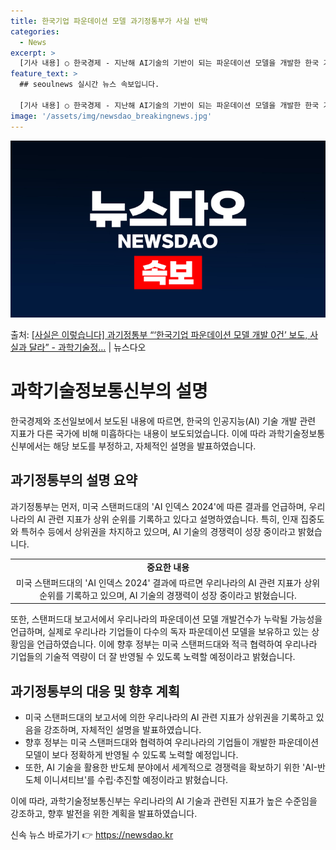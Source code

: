 ```yaml
---
title: 한국기업 파운데이션 모델 과기정통부가 사실 반박
categories:
  - News
excerpt: >
  [기사 내용] ○ 한국경제 - 지난해 AI기술의 기반이 되는 파운데이션 모델을 개발한 한국 기업이 한 곳도 …
feature_text: >
  ## seoulnews 실시간 뉴스 속보입니다.

  [기사 내용] ○ 한국경제 - 지난해 AI기술의 기반이 되는 파운데이션 모델을 개발한 한국 기업이 한 곳도 …
image: '/assets/img/newsdao_breakingnews.jpg'
---
```


![뉴스다오 속보](/assets/img/newsdao_breakingnews.jpg)

<p>출처: <a href="https://newsdao.kr/3612" rel="dofollow">[사실은 이렇습니다] 과기정통부 “‘한국기업 파운데이션 모델 개발 0건’ 보도, 사실과 달라” - 과학기술정…</a> | 뉴스다오</p>

<h1>과학기술정보통신부의 설명</h1>

<p data-ke-size="size16">한국경제와 조선일보에서 보도된 내용에 따르면, 한국의 인공지능(AI) 기술 개발 관련 지표가 다른 국가에 비해 미흡하다는 내용이 보도되었습니다. 이에 따라 과학기술정보통신부에서는 해당 보도를 부정하고, 자체적인 설명을 발표하였습니다.</p>

<h2>과기정통부의 설명 요약</h2>

<p data-ke-size="size16">과기정통부는 먼저, 미국 스탠퍼드대의 'AI 인덱스 2024'에 따른 결과를 언급하며, 우리나라의 AI 관련 지표가 상위 순위를 기록하고 있다고 설명하였습니다. 특히, 인재 집중도와 특허수 등에서 상위권을 차지하고 있으며, AI 기술의 경쟁력이 성장 중이라고 밝혔습니다.</p>
<table>
  <tr>
    <td style="text-align: center; height: 17px;"><b>중요한 내용</b></td>
  </tr>
  <tr>
    <td style="text-align: center; height: 17px;">미국 스탠퍼드대의 'AI 인덱스 2024' 결과에 따르면 우리나라의 AI 관련 지표가 상위 순위를 기록하고 있으며, AI 기술의 경쟁력이 성장 중이라고 밝혔습니다.</td>
  </tr>
</table>

<p data-ke-size="size16">또한, 스탠퍼드대 보고서에서 우리나라의 파운데이션 모델 개발건수가 누락될 가능성을 언급하며, 실제로 우리나라 기업들이 다수의 독자 파운데이션 모델을 보유하고 있는 상황임을 언급하였습니다. 이에 향후 정부는 미국 스탠퍼드대와 적극 협력하여 우리나라 기업들의 기술적 역량이 더 잘 반영될 수 있도록 노력할 예정이라고 밝혔습니다.</p>

<h2>과기정통부의 대응 및 향후 계획</h2>

<ul>
  <li>미국 스탠퍼드대의 보고서에 의한 우리나라의 AI 관련 지표가 상위권을 기록하고 있음을 강조하며, 자체적인 설명을 발표하였습니다.</li>
  <li>향후 정부는 미국 스탠퍼드대와 협력하여 우리나라의 기업들이 개발한 파운데이션 모델이 보다 정확하게 반영될 수 있도록 노력할 예정입니다.</li>
  <li>또한, AI 기술을 활용한 반도체 분야에서 세계적으로 경쟁력을 확보하기 위한 'AI-반도체 이니셔티브'를 수립·추진할 예정이라고 밝혔습니다.</li>
</ul>

<p data-ke-size="size16">이에 따라, 과학기술정보통신부는 우리나라의 AI 기술과 관련된 지표가 높은 수준임을 강조하고, 향후 발전을 위한 계획을 발표하였습니다.</p> 

신속 뉴스 바로가기 👉 <a href="https://newsdao.kr" rel="dofollow">https://newsdao.kr</a>


